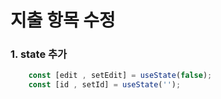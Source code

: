 # 지출 항목 수정

### 1. state 추가

```jsx
    const [edit , setEdit] = useState(false);
    const [id , setId] = useState('');
```
